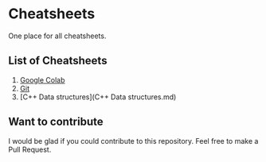 # Cheatsheets

One place for all cheatsheets.

## List of Cheatsheets

1. [Google Colab](Google-Colab.md)
2. [Git](Git.md)
3. [C++ Data structures](C++ Data structures.md)

## Want to contribute

I would be glad if you could contribute to this repository. Feel free to make a Pull Request.

